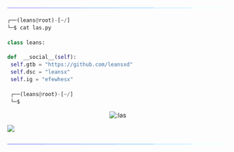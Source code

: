 <!-- <p align=center><img width=90% src="banner.gif"></img></p> -->


<a href="https://github.com/leansxd"><img src="https://raw.githubusercontent.com/Ayhuuu/Ayhuuu/main/img/a.gif"></a>
```python
┌──(leans@root)-[~/]
└─$ cat las.py

class leans:

def  __social__(self):
 self.gtb = "https://github.com/leansxd"
 self.dsc = "leansx" 
 self.ig = "efewhesx"
  
 ┌──(leans@root)-[~/]
 └─$
```

<p align="center"><img src="https://count.getloli.com/get/@:leansxd" alt=":las" /></p>

 



















![](https://raw.githubusercontent.com/Sutil/Sutil/2b2fad3bf54522bb30c8c170591fc68ff51b69e6/github-contribution-grid-snake2.svg)

<a href="https://github.com/Ayhuuu/"><img src="https://raw.githubusercontent.com/Ayhuuu/Ayhuuu/main/img/a.gif"></a>
